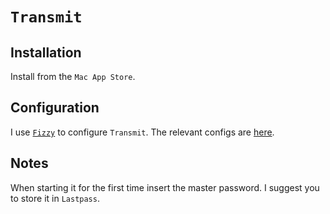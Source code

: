 # `Transmit`

## Installation

Install from the `Mac App Store`.

## Configuration

I use [`Fizzy`](https://github.com/alem0lars/fizzy) to configure `Transmit`.
The relevant configs are [here](https://github.com/alem0lars/configs/tree/master/transmit).

## Notes

When starting it for the first time insert the master password. I suggest you to store it in `Lastpass`.
